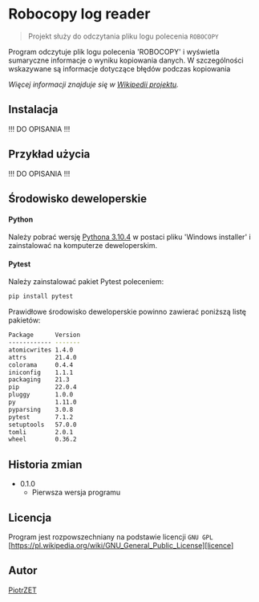 # Robocopy log reader
> Projekt służy do odczytania pliku logu polecenia `ROBOCOPY`

Program odczytuje plik logu polecenia 'ROBOCOPY' i wyświetla sumaryczne informacje o wyniku kopiowania danych.
W szczególności wskazywane są informacje dotyczące błędów podczas kopiowania

_Więcej informacji znajduje się w [Wikipedii projektu][wiki]._

## Instalacja

!!! DO OPISANIA !!!

## Przykład użycia

!!! DO OPISANIA !!! 

## Środowisko deweloperskie
#### Python
Należy pobrać wersję [Pythona 3.10.4][python-version] w postaci pliku 'Windows installer' i zainstalować na komputerze deweloperskim.
#### Pytest
Należy zainstalować pakiet Pytest poleceniem:
```sh
pip install pytest
```

Prawidłowe środowisko deweloperskie powinno zawierać poniższą listę pakietów:
```sh
Package      Version
------------ -------
atomicwrites 1.4.0
attrs        21.4.0
colorama     0.4.4
iniconfig    1.1.1
packaging    21.3
pip          22.0.4
pluggy       1.0.0
py           1.11.0
pyparsing    3.0.8
pytest       7.1.2
setuptools   57.0.0
tomli        2.0.1
wheel        0.36.2
```

## Historia zmian

* 0.1.0
    * Pierwsza wersja programu

## Licencja

Program jest rozpowszechniany na podstawie licencji ``GNU GPL`` 
[https://pl.wikipedia.org/wiki/GNU_General_Public_License][licence]

## Autor

[PiotrZET][mail]

<!-- Markdown link & img dfn's -->
[wiki]: https://github.com/ZalewskiPiotr/robocopy_log_reader/wiki
[licence]: https://pl.wikipedia.org/wiki/GNU_General_Public_License
[python-version]: https://www.python.org/downloads/release/python-3104/
[mail]: mailto:1piotrzalewski@gmail.com
